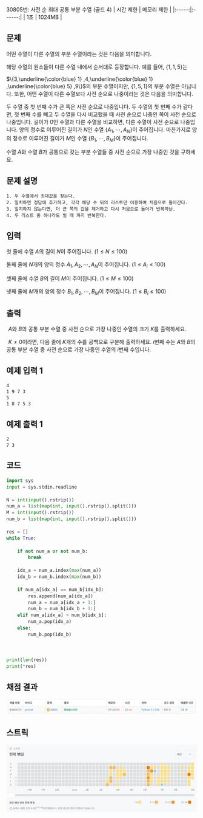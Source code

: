 30805번: 사전 순 최대 공통 부분 수열 (골드 4)
| 시간 제한 | 메모리 제한 |
|:-----:|:------:|
|  1초   | 1024MB  |

## 문제
어떤 수열이 다른 수열의 부분 수열이라는 것은 다음을 의미합니다.

해당 수열의 원소들이 다른 수열 내에서 순서대로 등장합니다.
예를 들어, 
$\{1,1,5\}$는  
  
  
 
$\{3,\underline{\color{blue} 1} ,4,\underline{\color{blue} 1} ,\underline{\color{blue} 5} ,9\}$의 부분 수열이지만, 
$\{1,5,1\}$의 부분 수열은 아닙니다.
또한, 어떤 수열이 다른 수열보다 사전 순으로 나중이라는 것은 다음을 의미합니다.

두 수열 중 첫 번째 수가 큰 쪽은 사전 순으로 나중입니다.
두 수열의 첫 번째 수가 같다면, 첫 번째 수를 빼고 두 수열을 다시 비교했을 때 사전 순으로 나중인 쪽이 사전 순으로 나중입니다.
길이가 
$0$인 수열과 다른 수열을 비교하면, 다른 수열이 사전 순으로 나중입니다.
양의 정수로 이루어진 길이가 
$N$인 수열 
$\{A_1,\cdots ,A_N\}$이 주어집니다. 마찬가지로 양의 정수로 이루어진 길이가 
$M$인 수열 
$\{B_1,\cdots ,B_M\}$이 주어집니다.

수열 
$A$와 수열 
$B$가 공통으로 갖는 부분 수열들 중 사전 순으로 가장 나중인 것을 구하세요.



## 문제 설명
```text
1. 두 수열에서 최대값을 찾는다.
2. 일치하면 정답에 추가하고, 각각 해당 수 뒤의 리스트만 이용하여 처음으로 돌아간다.
3. 일치하지 않는다면, 더 큰 쪽의 값을 제거하고 다시 처음으로 돌아가 반복하낟.
4. 두 리스트 중 하나라도 빌 때 까지 반복한다.
```

## 입력
첫 줄에 수열 
$A$의 길이 
$N$이 주어집니다. 
$(1 \le N \le 100)$ 

둘째 줄에 
$N$개의 양의 정수 
$A_1,A_2,\cdots,A_N$이 주어집니다. 
$(1 \le A_i \le 100)$ 

셋째 줄에 수열 
$B$의 길이 
$M$이 주어집니다. 
$(1 \le M \le 100)$ 

넷째 줄에 
$M$개의 양의 정수 
$B_1,B_2,\cdots,B_M$이 주어집니다. 
$(1 \le B_i \le 100)$ 

## 출력
 
$A$와 
$B$의 공통 부분 수열 중 사전 순으로 가장 나중인 수열의 크기 
$K$를 출력하세요.

 
$K \ne 0$이라면, 다음 줄에 
$K$개의 수를 공백으로 구분해 출력하세요. 
$i$번째 수는 
$A$와 
$B$의 공통 부분 수열 중 사전 순으로 가장 나중인 수열의 
$i$번째 수입니다.

## 예제 입력 1 
```text
4
1 9 7 3
5
1 8 7 5 3
```
## 예제 출력 1 
```text
2
7 3
```


## 코드
```python
import sys
input = sys.stdin.readline

N = int(input().rstrip())
num_a = list(map(int, input().rstrip().split()))
M = int(input().rstrip())
num_b = list(map(int, input().rstrip().split()))

res = []
while True:

    if not num_a or not num_b:
        break

    idx_a = num_a.index(max(num_a))
    idx_b = num_b.index(max(num_b))

    if num_a[idx_a] == num_b[idx_b]:
        res.append(num_a[idx_a])
        num_a = num_a[idx_a + 1:]
        num_b = num_b[idx_b + 1:]
    elif num_a[idx_a] > num_b[idx_b]:
        num_a.pop(idx_a)
    else:
        num_b.pop(idx_b)



print(len(res))
print(*res)

```

## 채점 결과
![img.png](img.png)

## 스트릭
![img_1.png](img_1.png) 